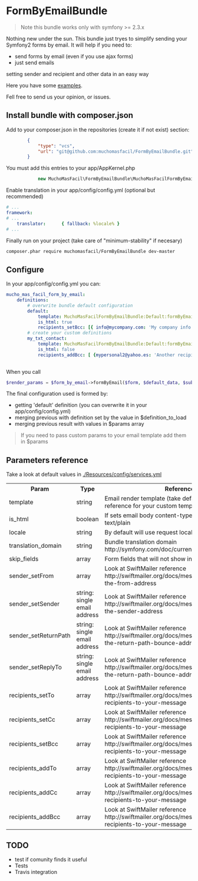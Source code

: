 # FormByEmailBundle

> Note this bundle works only with symfony >= 2.3.x

Nothing new under the sun. This bundle just tryes to simplify sending your Symfony2 forms by email.
It will help if you need to:
- send forms by email (even if you use ajax forms)
- just send emails

setting sender and recipient and other data in an easy way

Here you have some [examples](./Resources/doc/examples).

Fell free to send us your opinion, or issues.

## Install bundle with composer.json
Add to your composer.json in the repositories (create it if not exist) section:

``` json
        {
            "type": "vcs",
            "url": "git@github.com:muchomasfacil/FormByEmailBundle.git"
        }
```

You must add this entries to your app/AppKernel.php
``` php
            new MuchoMasFacil\FormByEmailBundle\MuchoMasFacilFormByEmailBundle(),
```

Enable translation in your app/config/config.yml (optional but recommended)
``` yaml
# ...
framework:
# ...
    translator:      { fallback: %locale% }
# ...    
```

Finally run on your project (take care of "minimum-stability" if necesary)
``` bash
composer.phar require muchomasfacil/FormByEmailBundle dev-master
```
## Configure
In your app/config/config.yml you can:
``` yaml
mucho_mas_facil_form_by_email:
    definitions: 
        # overwrite bundle default configuration
        default:
            template: MuchoMasFacilFormByEmailBundle:Default:formByEmail.html.twig
            is_html: true        
            recipients_setBcc: [{ info@mycompany.com: 'My company info'}, mypersonal@gmail.com: 'My personal mail'}]
        # create your custom definitions
        my_txt_contact: 
            template: MuchoMasFacilFormByEmailBundle:Default:formByEmail.txt.twig
            is_html: false
            recipients_addBcc: [ {mypersonal2@yahoo.es: 'Another recipient for the my_txt_contact form'} ]
        
```

When you call
``` php
$render_params = $form_by_email->formByEmail($form, $default_data, $subject, $definition_to_load, $params);
```
The final configuration used is formed by:
- getting 'default' definition (you can overwrite it in your app/config/config.yml)
- merging previous with definition set by the value in $definition_to_load
- merging previous result with values in $params array

> If you need to pass custom params to your email template add them in $params

## Parameters reference

Take a look at default values in [./Resources/config/services.yml](./Resources/config/services.yml)

<table>
    <tr>
        <th>Param</th>
        <th>Type</th>
        <th>Reference</th>
    </tr>

<tr>
    <td>template</td>
    <td>string</td>
    <td>Email render template (take default template as a reference for your custom templates)</td>
</tr>
<tr>    
    <td>is_html        
    <td>boolean</td>
    <td>If sets email body content-type to text/html or text/plain</td>
</tr>
<tr>    
    <td>locale
    <td>string</td>
    <td>By default will use request locale. If set forces locale</td>
</tr>
<tr>    
    <td>translation_domain
    <td>string</td>
    <td>Bundle translation domain http://symfony.com/doc/current/book/translation.html</td>
</tr>
<tr>    
    <td>skip_fields
    <td>array</td>
    <td>Form fields that will not show in the email</td>
</tr>
<tr>    
    <td>sender_setFrom
    <td>array</td>
    <td>Look at SwiftMailer reference http://swiftmailer.org/docs/messages.html#setting-the-from-address</td>
</tr>
<tr>    
    <td>sender_setSender
    <td>string: single email address</td>
    <td>Look at SwiftMailer reference http://swiftmailer.org/docs/messages.html#setting-the-sender-address</td>
</tr>
<tr>    
    <td>sender_setReturnPath
    <td>string: single email address</td>
    <td>Look at SwiftMailer reference http://swiftmailer.org/docs/messages.html#setting-the-return-path-bounce-address</td>
</tr>
<tr>    
    <td>sender_setReplyTo 
    <td>string: single email address</td>
    <td>Look at SwiftMailer reference http://swiftmailer.org/docs/messages.html#setting-the-return-path-bounce-address</td>
</tr>
<tr>    
    <td>recipients_setTo
    <td>array</td>
    <td>Look at SwiftMailer reference http://swiftmailer.org/docs/messages.html#adding-recipients-to-your-message</td>
</tr>
<tr>    
    <td>recipients_setCc
    <td>array</td>
    <td>Look at SwiftMailer reference http://swiftmailer.org/docs/messages.html#adding-recipients-to-your-message</td>
</tr>
<tr>    
    <td>recipients_setBcc
    <td>array</td>
    <td>Look at SwiftMailer reference http://swiftmailer.org/docs/messages.html#adding-recipients-to-your-message</td>
</tr>
<tr>    
    <td>recipients_addTo
    <td>array</td>
    <td>Look at SwiftMailer reference http://swiftmailer.org/docs/messages.html#adding-recipients-to-your-message</td>
</tr>
<tr>    
    <td>recipients_addCc
    <td>array</td>
    <td>Look at SwiftMailer reference http://swiftmailer.org/docs/messages.html#adding-recipients-to-your-message</td>
</tr>
<tr>    
    <td>recipients_addBcc
    <td>array</td>
    <td>Look at SwiftMailer reference http://swiftmailer.org/docs/messages.html#adding-recipients-to-your-message</td>
</tr>    
</table>

## TODO
- test if comunity finds it useful
- Tests
- Travis integration
